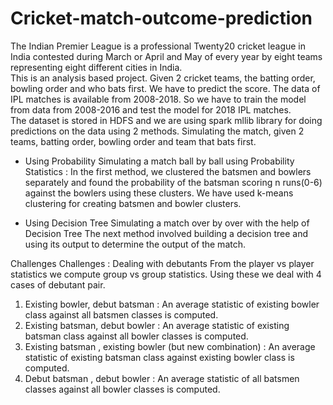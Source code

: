 # Cricket-match-outcome-prediction
The Indian Premier League is a professional Twenty20 cricket league in India contested during March or April and May of every year by eight teams representing eight different cities in India.  
This is an analysis based project. Given 2 cricket teams, the batting order, bowling order and who bats first. We have to predict the score. The data of IPL matches is available from 2008-2018. So we have to train the model from data from 2008-2016 and test the model for 2018 IPL matches.  
The dataset is stored in HDFS and we are using spark mllib library for doing predictions on the data using 2 methods. 
Simulating the match, given 2 teams, batting order, bowling order and team that bats first. 

- Using Probability Simulating a match ball by ball using Probability Statistics :
In the first method, we clustered the batsmen and bowlers separately and found the probability of the batsman scoring n runs(0-6) against the bowlers using these clusters. We have used k-means clustering for creating batsmen and bowler clusters.

- Using Decision Tree Simulating a match over by over with the help of Decision Tree
The next method involved building a decision tree and using its output to determine the output of the match.


Challenges
Challenges : Dealing with debutants
From the player vs player statistics we compute group vs group statistics.
Using these we deal with 4 cases of debutant pair.
1) Existing bowler, debut batsman : An average statistic of existing bowler
class against all batsmen classes is computed.
2) Existing batsman, debut bowler : An average statistic of existing
batsman class against all bowler classes is computed.
3) Existing batsman , existing bowler (but new combination) : An average
statistic of existing batsman class against existing bowler class is computed.
4) Debut batsman , debut bowler : An average statistic of all batsmen
classes against all bowler classes is computed.
